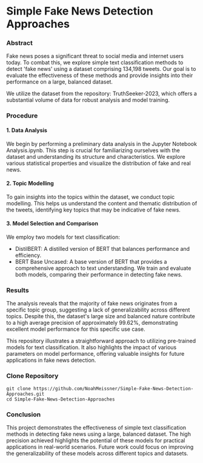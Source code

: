 # Simple Fake News Detection Approaches
### Abstract
Fake news poses a significant threat to social media and internet users today. To combat this, we explore simple text classification methods to detect 'fake news' using a dataset comprising 134,198 tweets. Our goal is to evaluate the effectiveness of these methods and provide insights into their performance on a large, balanced dataset.

We utilize the dataset from the repository: TruthSeeker-2023, which offers a substantial volume of data for robust analysis and model training.

### Procedure
#### 1. Data Analysis
We begin by performing a preliminary data analysis in the Jupyter Notebook Analysis.ipynb. This step is crucial for familiarizing ourselves with the dataset and understanding its structure and characteristics. We explore various statistical properties and visualize the distribution of fake and real news.

#### 2. Topic Modelling
To gain insights into the topics within the dataset, we conduct topic modelling. This helps us understand the content and thematic distribution of the tweets, identifying key topics that may be indicative of fake news.

#### 3. Model Selection and Comparison
We employ two models for text classification:

- DistilBERT: A distilled version of BERT that balances performance and efficiency.
- BERT Base Uncased: A base version of BERT that provides a comprehensive approach to text understanding.
We train and evaluate both models, comparing their performance in detecting fake news.

### Results
The analysis reveals that the majority of fake news originates from a specific topic group, suggesting a lack of generalizability across different topics. Despite this, the dataset's large size and balanced nature contribute to a high average precision of approximately 99.62%, demonstrating excellent model performance for this specific use case.

This repository illustrates a straightforward approach to utilizing pre-trained models for text classification. It also highlights the impact of various parameters on model performance, offering valuable insights for future applications in fake news detection.


### Clone Repository
```
git clone https://github.com/NoahMeissner/Simple-Fake-News-Detection-Approaches.git
cd Simple-Fake-News-Detection-Approaches
```

### Conclusion
This project demonstrates the effectiveness of simple text classification methods in detecting fake news using a large, balanced dataset. The high precision achieved highlights the potential of these models for practical applications in real-world scenarios. Future work could focus on improving the generalizability of these models across different topics and datasets.
